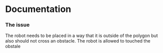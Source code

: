 # Documentation

### The issue
The robot needs to be placed in a way that it is outside of the polygon but also should not cross an obstacle. The robot is allowed to touched the obstale


